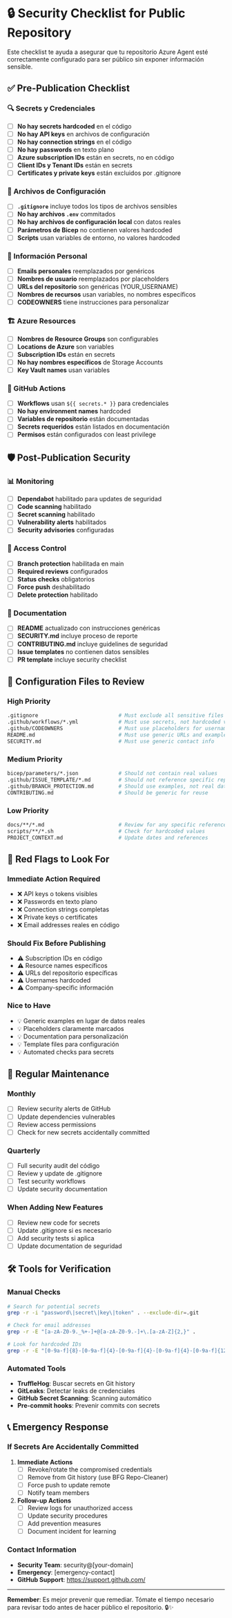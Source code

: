# 🔒 Security Checklist for Public Repository

Este checklist te ayuda a asegurar que tu repositorio Azure Agent esté correctamente configurado para ser público sin exponer información sensible.

## ✅ Pre-Publication Checklist

### 🔍 Secrets y Credenciales

- [ ] **No hay secrets hardcoded** en el código
- [ ] **No hay API keys** en archivos de configuración
- [ ] **No hay connection strings** en el código
- [ ] **No hay passwords** en texto plano
- [ ] **Azure subscription IDs** están en secrets, no en código
- [ ] **Client IDs y Tenant IDs** están en secrets
- [ ] **Certificates y private keys** están excluidos por .gitignore

### 📁 Archivos de Configuración

- [ ] **`.gitignore`** incluye todos los tipos de archivos sensibles
- [ ] **No hay archivos `.env`** commitados
- [ ] **No hay archivos de configuración local** con datos reales
- [ ] **Parámetros de Bicep** no contienen valores hardcoded
- [ ] **Scripts** usan variables de entorno, no valores hardcoded

### 👥 Información Personal

- [ ] **Emails personales** reemplazados por genéricos
- [ ] **Nombres de usuario** reemplazados por placeholders
- [ ] **URLs del repositorio** son genéricas (YOUR_USERNAME)
- [ ] **Nombres de recursos** usan variables, no nombres específicos
- [ ] **CODEOWNERS** tiene instrucciones para personalizar

### 🏗️ Azure Resources

- [ ] **Nombres de Resource Groups** son configurables
- [ ] **Locations de Azure** son variables
- [ ] **Subscription IDs** están en secrets
- [ ] **No hay nombres específicos** de Storage Accounts
- [ ] **Key Vault names** usan variables

### 🔄 GitHub Actions

- [ ] **Workflows** usan `${{ secrets.* }}` para credenciales
- [ ] **No hay environment names** hardcoded
- [ ] **Variables de repositorio** están documentadas
- [ ] **Secrets requeridos** están listados en documentación
- [ ] **Permisos** están configurados con least privilege

## 🛡️ Post-Publication Security

### 📊 Monitoring

- [ ] **Dependabot** habilitado para updates de seguridad
- [ ] **Code scanning** habilitado
- [ ] **Secret scanning** habilitado
- [ ] **Vulnerability alerts** habilitados
- [ ] **Security advisories** configuradas

### 🔐 Access Control

- [ ] **Branch protection** habilitada en main
- [ ] **Required reviews** configurados
- [ ] **Status checks** obligatorios
- [ ] **Force push** deshabilitado
- [ ] **Delete protection** habilitado

### 📝 Documentation

- [ ] **README** actualizado con instrucciones genéricas
- [ ] **SECURITY.md** incluye proceso de reporte
- [ ] **CONTRIBUTING.md** incluye guidelines de seguridad
- [ ] **Issue templates** no contienen datos sensibles
- [ ] **PR template** incluye security checklist

## 🔧 Configuration Files to Review

### High Priority
```bash
.gitignore                          # Must exclude all sensitive files
.github/workflows/*.yml             # Must use secrets, not hardcoded values
.github/CODEOWNERS                  # Must use placeholders for usernames
README.md                           # Must use generic URLs and examples
SECURITY.md                         # Must use generic contact info
```

### Medium Priority
```bash
bicep/parameters/*.json             # Should not contain real values
.github/ISSUE_TEMPLATE/*.md         # Should not reference specific repos
.github/BRANCH_PROTECTION.md        # Should use examples, not real data
CONTRIBUTING.md                     # Should be generic for reuse
```

### Low Priority
```bash
docs/**/*.md                        # Review for any specific references
scripts/**/*.sh                     # Check for hardcoded values
PROJECT_CONTEXT.md                  # Update dates and references
```

## 🚨 Red Flags to Look For

### Immediate Action Required
- ❌ API keys o tokens visibles
- ❌ Passwords en texto plano
- ❌ Connection strings completas
- ❌ Private keys o certificates
- ❌ Email addresses reales en código

### Should Fix Before Publishing
- ⚠️ Subscription IDs en código
- ⚠️ Resource names específicos
- ⚠️ URLs del repositorio específicas
- ⚠️ Usernames hardcoded
- ⚠️ Company-specific información

### Nice to Have
- 💡 Generic examples en lugar de datos reales
- 💡 Placeholders claramente marcados
- 💡 Documentation para personalización
- 💡 Template files para configuración
- 💡 Automated checks para secrets

## 🔄 Regular Maintenance

### Monthly
- [ ] Review security alerts de GitHub
- [ ] Update dependencies vulnerables
- [ ] Review access permissions
- [ ] Check for new secrets accidentally committed

### Quarterly  
- [ ] Full security audit del código
- [ ] Review y update de .gitignore
- [ ] Test security workflows
- [ ] Update security documentation

### When Adding New Features
- [ ] Review new code for secrets
- [ ] Update .gitignore si es necesario
- [ ] Add security tests si aplica
- [ ] Update documentation de seguridad

## 🛠️ Tools for Verification

### Manual Checks
```bash
# Search for potential secrets
grep -r -i "password\|secret\|key\|token" . --exclude-dir=.git

# Check for email addresses
grep -r -E "[a-zA-Z0-9._%+-]+@[a-zA-Z0-9.-]+\.[a-zA-Z]{2,}" .

# Look for hardcoded IDs
grep -r -E "[0-9a-f]{8}-[0-9a-f]{4}-[0-9a-f]{4}-[0-9a-f]{4}-[0-9a-f]{12}" .
```

### Automated Tools
- **TruffleHog**: Buscar secrets en Git history
- **GitLeaks**: Detectar leaks de credenciales
- **GitHub Secret Scanning**: Scanning automático
- **Pre-commit hooks**: Prevenir commits con secrets

## 📞 Emergency Response

### If Secrets Are Accidentally Committed

1. **Immediate Actions**
   - [ ] Revoke/rotate the compromised credentials
   - [ ] Remove from Git history (use BFG Repo-Cleaner)
   - [ ] Force push to update remote
   - [ ] Notify team members

2. **Follow-up Actions**
   - [ ] Review logs for unauthorized access
   - [ ] Update security procedures
   - [ ] Add prevention measures
   - [ ] Document incident for learning

### Contact Information
- **Security Team**: security@[your-domain]
- **Emergency**: [emergency-contact]
- **GitHub Support**: https://support.github.com/

---

**Remember**: Es mejor prevenir que remediar. Tómate el tiempo necesario para revisar todo antes de hacer público el repositorio. 🔒✨